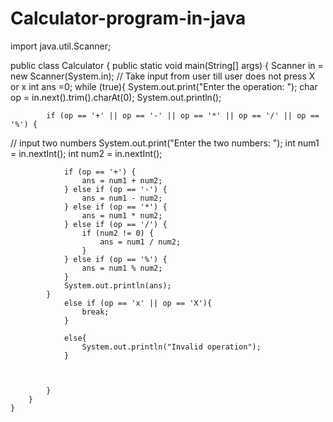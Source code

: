 # Calculator-program-in-java

import java.util.Scanner;

public class Calculator {
    public static void main(String[] args) {
        Scanner in = new Scanner(System.in);
//        Take input from user till user does not press X or x
        int ans =0;
        while (true){
            System.out.print("Enter the operation: ");
            char op = in.next().trim().charAt(0);
            System.out.println();

            if (op == '+' || op == '-' || op == '*' || op == '/' || op == '%') {
//           input two numbers
                System.out.print("Enter the two numbers: ");
                int num1 = in.nextInt();
                int num2 = in.nextInt();

                if (op == '+') {
                    ans = num1 + num2;
                } else if (op == '-') {
                    ans = num1 - num2;
                } else if (op == '*') {
                    ans = num1 * num2;
                } else if (op == '/') {
                    if (num2 != 0) {
                        ans = num1 / num2;
                    }
                } else if (op == '%') {
                    ans = num1 % num2;
                }
                System.out.println(ans);
            }
                else if (op == 'x' || op == 'X'){
                    break;
                }

                else{
                    System.out.println("Invalid operation");
                }



            }
        }
    }
